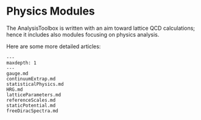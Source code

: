 Physics Modules
=============

The AnalysisToolbox is written with an aim toward lattice QCD calculations; 
hence it includes also modules focusing on physics analysis. 

Here are some more detailed articles:

```{toctree}
---
maxdepth: 1
---
gauge.md
continuumExtrap.md
statisticalPhysics.md
HRG.md
latticeParameters.md
referenceScales.md
staticPotential.md
freeDiracSpectra.md
```
